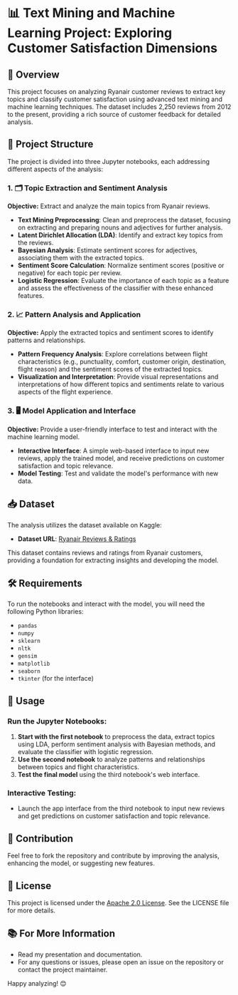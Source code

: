 # 📊 Text Mining and Machine Learning Project: Exploring Customer Satisfaction Dimensions 

## 🌟 Overview

This project focuses on analyzing Ryanair customer reviews to extract key topics and classify customer satisfaction using advanced text mining and machine learning techniques. The dataset includes 2,250 reviews from 2012 to the present, providing a rich source of customer feedback for detailed analysis.

## 📂 Project Structure

The project is divided into three Jupyter notebooks, each addressing different aspects of the analysis:

### 1. 🗂️ Topic Extraction and Sentiment Analysis

**Objective:** Extract and analyze the main topics from Ryanair reviews.

- **Text Mining Preprocessing**: Clean and preprocess the dataset, focusing on extracting and preparing nouns and adjectives for further analysis.
- **Latent Dirichlet Allocation (LDA)**: Identify and extract key topics from the reviews.
- **Bayesian Analysis**: Estimate sentiment scores for adjectives, associating them with the extracted topics.
- **Sentiment Score Calculation**: Normalize sentiment scores (positive or negative) for each topic per review.
- **Logistic Regression**: Evaluate the importance of each topic as a feature and assess the effectiveness of the classifier with these enhanced features.

### 2. 📈 Pattern Analysis and Application

**Objective:** Apply the extracted topics and sentiment scores to identify patterns and relationships.

- **Pattern Frequency Analysis**: Explore correlations between flight characteristics (e.g., punctuality, comfort, customer origin, destination, flight reason) and the sentiment scores of the extracted topics.
- **Visualization and Interpretation**: Provide visual representations and interpretations of how different topics and sentiments relate to various aspects of the flight experience.

### 3. 🖥️ Model Application and Interface

**Objective:** Provide a user-friendly interface to test and interact with the machine learning model.

- **Interactive Interface**: A simple web-based interface to input new reviews, apply the trained model, and receive predictions on customer satisfaction and topic relevance.
- **Model Testing**: Test and validate the model's performance with new data.

## 📥 Dataset

The analysis utilizes the dataset available on Kaggle:

- **Dataset URL**: [Ryanair Reviews & Ratings](https://www.kaggle.com/datasets/cristaliss/ryanair-reviews-ratings)

This dataset contains reviews and ratings from Ryanair customers, providing a foundation for extracting insights and developing the model.

## 🛠️ Requirements

To run the notebooks and interact with the model, you will need the following Python libraries:

- `pandas`
- `numpy`
- `sklearn`
- `nltk`
- `gensim`
- `matplotlib`
- `seaborn`
- `tkinter` (for the interface)

## 🚀 Usage

### Run the Jupyter Notebooks:

1. **Start with the first notebook** to preprocess the data, extract topics using LDA, perform sentiment analysis with Bayesian methods, and evaluate the classifier with logistic regression.
2. **Use the second notebook** to analyze patterns and relationships between topics and flight characteristics.
3. **Test the final model** using the third notebook's web interface.

### Interactive Testing:

- Launch the app interface from the third notebook to input new reviews and get predictions on customer satisfaction and topic relevance.

## 🤝 Contribution

Feel free to fork the repository and contribute by improving the analysis, enhancing the model, or suggesting new features.

## 📝 License

This project is licensed under the [Apache 2.0 License](LICENSE). See the LICENSE file for more details.

## 📚 For More Information

- Read my presentation and documentation.
- For any questions or issues, please open an issue on the repository or contact the project maintainer.

Happy analyzing! 😊
